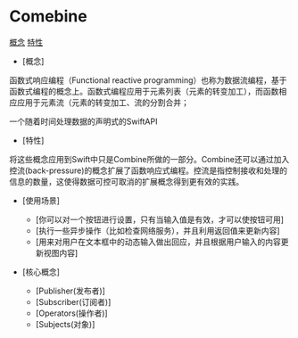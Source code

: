 # Comebine

[概念](#概念)
[特性](#特性)

- [概念]

函数式响应编程（Functional reactive programming）也称为数据流编程，基于函数式编程的概念上。函数式编程应用于元素列表（元素的转变加工），而函数相应应用于元素流（元素的转变加工、流的分割合并；

一个随着时间处理数据的声明式的SwiftAPI

- [特性]

将这些概念应用到Swift中只是Combine所做的一部分。Combine还可以通过加入控流(back-pressure)的概念扩展了函数响应式编程。控流是指控制接收和处理的信息的数量，这使得数据可控可取消的扩展概念得到更有效的实践。

- [使用场景]
  - [你可以对一个按钮进行设置，只有当输入值是有效，才可以使按钮可用]
  - [执行一些异步操作（比如检查网络服务），并且利用返回值来更新内容]
  - [用来对用户在文本框中的动态输入做出回应，并且根据用户输入的内容更新视图内容]

- [核心概念]
  - [Publisher(发布者)]
  - [Subscriber(订阅者)]
  - [Operators(操作者)]
  - [Subjects(对象)]
